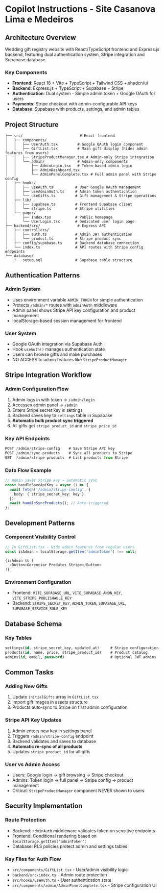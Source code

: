 # Copilot Instructions - Site Casanova Lima e Medeiros

## Architecture Overview

Wedding gift registry website with React/TypeScript frontend and Express.js backend, featuring dual authentication system, Stripe integration and Supabase database.

### Key Components
- **Frontend**: React 18 + Vite + TypeScript + Tailwind CSS + shadcn/ui
- **Backend**: Express.js + TypeScript + Supabase + Stripe
- **Authentication**: Dual system - Simple admin token + Google OAuth for users
- **Payments**: Stripe checkout with admin-configurable API keys
- **Database**: Supabase with products, settings, and admin tables

## Project Structure

```
├── src/                          # React frontend
│   ├── components/
│   │   ├── UserAuth.tsx         # Google OAuth login component
│   │   ├── GiftList.tsx         # Main gift display (hides admin features from users)
│   │   ├── StripeProductManager.tsx # Admin-only Stripe integration
│   │   └── admin/               # Admin-only components
│   │       ├── AdminLogin.tsx   # Token-based admin login
│   │       ├── AdminDashboard.tsx
│   │       └── AdminPanelComplete.tsx # Full admin panel with Stripe config
│   ├── hooks/
│   │   ├── useAuth.ts          # User Google OAuth management
│   │   ├── useAdminAuth.ts     # Admin token authentication
│   │   └── useGifts.ts         # Gift management & Stripe operations
│   ├── lib/
│   │   ├── supabase.ts         # Frontend Supabase client
│   │   └── stripe.ts           # Stripe utilities
│   └── pages/
│       ├── Index.tsx           # Public homepage
│       └── UserLogin.tsx       # Dedicated user login page
├── backend/src/                 # Express API
│   ├── controllers/
│   │   ├── auth.ts             # Admin JWT authentication
│   │   └── product.ts          # Stripe product sync
│   ├── config/supabase.ts      # Backend database connection
│   └── index.ts                # API routes with Stripe config endpoints
└── database/
    └── setup.sql               # Supabase table structure
```

## Authentication Patterns

### Admin System
- Uses environment variable `ADMIN_TOKEN` for simple authentication
- Protects `/admin/*` routes with `adminAuth` middleware
- Admin panel shows Stripe API key configuration and product management
- localStorage-based session management for frontend

### User System
- Google OAuth integration via Supabase Auth
- Hook `useAuth()` manages authentication state
- Users can browse gifts and make purchases
- NO ACCESS to admin features like `StripeProductManager`

## Stripe Integration Workflow

### Admin Configuration Flow
1. Admin logs in with token → `/admin/login`
2. Accesses admin panel → `/admin`
3. Enters Stripe secret key in settings
4. Backend saves key to `settings` table in Supabase
5. **Automatic bulk product sync triggered**
6. All gifts get `stripe_product_id` and `stripe_price_id`

### Key API Endpoints
```typescript
POST /admin/stripe-config    # Save Stripe API key
POST /admin/sync-products    # Sync all products to Stripe
GET  /admin/stripe-products  # List products from Stripe
```

### Data Flow Example
```typescript
// Admin saves Stripe key → automatic sync
const handleSaveApiKey = async () => {
  await fetch('/admin/stripe-config', { 
    body: { stripe_secret_key: key }
  });
  await handleSyncProducts(); // Auto-triggered
};
```

## Development Patterns

### Component Visibility Control
```typescript
// In GiftList.tsx - Hide admin features from regular users
const isAdmin = localStorage.getItem('adminToken') !== null;

{isAdmin && (
  <Button>Gerenciar Produtos Stripe</Button>
)}
```

### Environment Configuration
- Frontend: `VITE_SUPABASE_URL`, `VITE_SUPABASE_ANON_KEY`, `VITE_STRIPE_PUBLISHABLE_KEY`
- Backend: `STRIPE_SECRET_KEY`, `ADMIN_TOKEN`, `SUPABASE_URL`, `SUPABASE_SERVICE_ROLE_KEY`

## Database Schema

### Key Tables
```sql
settings(id, stripe_secret_key, updated_at)     # Stripe configuration
products(id, name, price, stripe_product_id)    # Product catalog
admins(id, email, password)                     # Optional JWT admins
```

## Common Tasks

### Adding New Gifts
1. Update `initialGifts` array in `GiftList.tsx`
2. Import gift images in assets structure  
3. Products auto-sync to Stripe on first admin configuration

### Stripe API Key Updates
1. Admin enters new key in settings panel
2. Triggers `/admin/stripe-config` endpoint
3. Backend validates and saves to database
4. **Automatic re-sync of all products**
5. Updates `stripe_product_id` for all gifts

### User vs Admin Access
- Users: Google login → gift browsing → Stripe checkout
- Admins: Token login → full panel → Stripe config → product management
- Critical: `StripeProductManager` component NEVER shown to users

## Security Implementation

### Route Protection
- Backend: `adminAuth` middleware validates token on sensitive endpoints
- Frontend: Conditional rendering based on `localStorage.getItem('adminToken')`
- Database: RLS policies protect admin and settings tables

### Key Files for Auth Flow
- `src/components/GiftList.tsx` - User/admin visibility logic
- `backend/src/index.ts` - Admin route protection  
- `src/hooks/useAuth.ts` - User authentication state
- `src/components/admin/AdminPanelComplete.tsx` - Stripe configuration UI